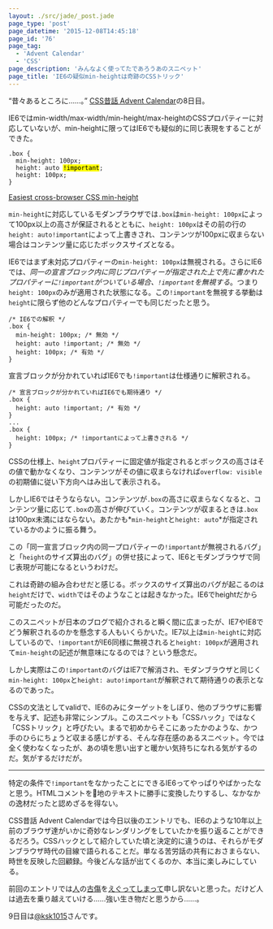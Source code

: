 ```yaml
---
layout: ./src/jade/_post.jade
page_type: 'post'
page_datetime: '2015-12-08T14:45:18'
page_id: '76'
page_tag:
  - 'Advent Calendar'
  - 'CSS'
page_description: 'みんなよく使ってたであろうあのスニペット'
page_title: 'IE6の疑似min-heightは奇跡のCSSトリック'
---
```

“昔々あるところに……。” [CSS昔話 Advent Calendar](http://www.adventar.org/calendars/723)の8日目。

IE6ではmin-width/max-width/min-height/max-heightのCSSプロパティーに対応していないが、min-heightに限ってはIE6でも疑似的に同じ表現をすることができた。

<pre data-language="css"><code>.box {
  min-height: 100px;
  height: auto <mark>!important</mark>;
  height: 100px;
}</code></pre>

[Easiest cross-browser CSS min-height
](http://makezine.com/2008/03/21/easiest-crossbrowser-css-minhe/)

`min-height`に対応しているモダンブラウザでは`.box`は`min-height: 100px`によって100px以上の高さが保証されるとともに、`height: 100px`はその前の行の`height: auto!important`によって上書きされ、コンテンツが100pxに収まらない場合はコンテンツ量に応じたボックスサイズとなる。

IE6ではまず未対応プロパティーの`min-height: 100px`は無視される。さらにIE6では、*同一の宣言ブロック内に同じプロパティーが指定された上で先に書かれたプロパティーに`!important`がついている場合、`!important`を無視する*。つまり`height: 100px`のみが適用された状態になる。この`!important`を無視する挙動は`height`に限らず他のどんなプロパティーでも同じだったと思う。

<pre data-language="css"><code>/* IE6での解釈 */
.box {
  min-height: 100px; /* 無効 */
  height: auto !important; /* 無効 */
  height: 100px; /* 有効 */
}</code></pre>

宣言ブロックが分かれていればIE6でも`!important`は仕様通りに解釈される。

<pre data-language="css"><code>/* 宣言ブロックが分かれていればIE6でも期待通り */
.box {
  height: auto !important; /* 有効 */
}
...
.box {
  height: 100px; /* !importantによって上書きされる */
}
</code></pre>

CSSの仕様上、`height`プロパティーに固定値が指定されるとボックスの高さはその値で動かなくなり、コンテンツがその値に収まらなければ`overflow: visible`の初期値に従い下方向へはみ出して表示される。

しかしIE6ではそうならない。コンテンツが`.box`の高さに収まらなくなると、コンテンツ量に応じて`.box`の高さが伸びていく。コンテンツが収まるときは`.box`は100px未満にはならない。あたかも*`min-height`と`height: auto`*が指定されているかのように振る舞う。

この「同一宣言ブロック内の同一プロパティーの`!important`が無視されるバグ」と「`height`のサイズ算出のバグ」の併せ技によって、IE6とモダンブラウザで同じ表現が可能になるというわけだ。

これは奇跡の組み合わせだと感じる。ボックスのサイズ算出のバグが起こるのは`height`だけで、`width`ではそのようなことは起きなかった。IE6でheightだから可能だったのだ。

このスニペットが日本のブログで紹介されると瞬く間に広まったが、IE7やIE8でどう解釈されるのかを懸念する人もいくらかいた。IE7以上は`min-height`に対応しているので、`!important`がIE6同様に無視されると`height: 100px`が適用されて`min-height`の記述が無意味になるのでは？という懸念だ。

しかし実際はこの`!important`のバグはIE7で解消され、モダンブラウザと同じく`min-height: 100px`と`height: auto!important`が解釈されて期待通りの表示となるのであった。

CSSの文法としてvalidで、IE6のみにターゲットをしぼり、他のブラウザに影響を与えず、記述も非常にシンプル。このスニペットも「CSSハック」ではなく「CSSトリック」と呼びたい。まるで初めからそこにあったかのような、かつ手のひらにちょうど収まる感じがする、そんな存在感のあるスニペット。今では全く使わなくなったが、あの頃を思い出すと暖かい気持ちになれる気がするのだ。気がするだけだが。

---

特定の条件で`!important`をなかったことにできるIE6ってやっぱりやばかったなと思う。HTMLコメントを地のテキストに勝手に変換したりするし、なかなかの逸材だったと認めざるを得ない。

CSS昔話 Advent Calendarでは今日以後のエントリでも、IE6のような10年以上前のブラウザ達がいかに奇妙なレンダリングをしていたかを振り返ることができるだろう。CSSハックとして紹介していた頃と決定的に違うのは、それらがモダンブラウザ時代の目線で語られることだ。単なる苦労話の共有におさまらない、時世を反映した回顧録。今後どんな話が出てくるのか、本当に楽しみにしている。

前回のエントリでは[人](https://twitter.com/neotag/status/672601431472345088)の[古傷](https://twitter.com/neotag/status/672602727004770305)を[えぐってしまって](https://twitter.com/neotag/status/672602945142153216)申し訳ないと思った。だけど人は過去を乗り越えていける……強い生き物だと思うから……。

9日目は[@ksk1015](http://www.adventar.org/users/1744)さんです。
